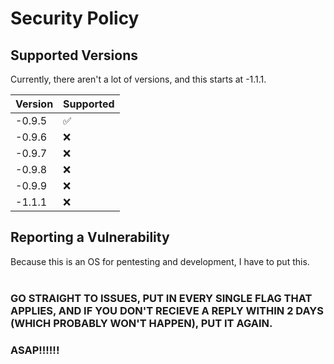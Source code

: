 # Security Policy

## Supported Versions
Currently, there aren't a lot of versions, and this starts at -1.1.1.

| Version | Supported          |
| ------- | ------------------ |
| -0.9.5  | :white_check_mark: |
| -0.9.6  | :x:                |
| -0.9.7  | :x:                |
| -0.9.8  | :x:                |
| -0.9.9  | :x:                |
| -1.1.1  | :x:                |

## Reporting a Vulnerability

Because this is an OS for pentesting and development, I have to put this.
<br>
<br>
### GO STRAIGHT TO ISSUES, PUT IN EVERY SINGLE FLAG THAT APPLIES, AND IF YOU DON'T RECIEVE A REPLY WITHIN 2 DAYS (WHICH PROBABLY WON'T HAPPEN), PUT IT AGAIN.
### ASAP!!!!!!
